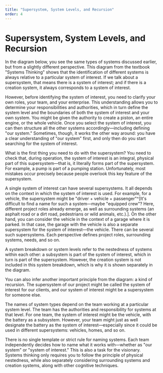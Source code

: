 ```yaml
---
title: "Supersystem, System Levels, and Recursion"
order: 4
---
```


# Supersystem, System Levels, and Recursion

In the diagram below, you see the same types of systems discussed earlier, but from a slightly different perspective. This diagram from the textbook "Systems Thinking" shows that the identification of different systems is always relative to a particular system of interest. If we talk about a supersystem, that means there is a system of interest; and if there is a creation system, it always corresponds to a system of interest.

However, before identifying the system of interest, you need to clarify your own roles, your team, and your enterprise. This understanding allows you to determine your responsibilities and authorities, which in turn define the system level and the boundaries of both the system of interest and your own system. You might be given the authority to create a piston, an entire engine, or the whole vehicle. Once you select the system of interest, you can then structure all the other systems accordingly—including defining "our system." Sometimes, though, it works the other way around: you have a clear understanding of "our system" first, and only then do you start searching for the system of interest.

What is the first thing you need to do with the supersystem? You need to check that, during operation, the system of interest is an integral, physical part of this supersystem—that is, it literally forms part of the supersystem. For example, a pump is part of a pumping station. Unfortunately, most mistakes occur precisely because people overlook this key feature of the supersystem.

A single system of interest can have several supersystems. It all depends on the context in which the system of interest is used. For example, for a vehicle, the supersystem might be "driver + vehicle + passenger"^[It's difficult to find a name for such a system—maybe "equipped crew"? Here, different project roles already emerge, as well as surrounding systems (an asphalt road or a dirt road, pedestrians or wild animals, etc.).]. On the other hand, you can consider the vehicle in the context of a garage where it is parked. In that case, the garage with the vehicle is also a separate supersystem for the system of interest—the vehicle. There can be several such supersystems. Each perspective defines project roles, surrounding systems, needs, and so on.

A system breakdown or system levels refer to the nestedness of systems within each other: a subsystem is part of the system of interest, which in turn is part of the supersystem. However, the creation system is not included in this system breakdown, which is why it is shown separately in the diagram.

You can also infer another important principle from the diagram: a kind of recursion. The supersystem of our project might be called the system of interest for our clients, and our system of interest might be a supersystem for someone else.

The names of system types depend on the team working at a particular system level. The team has the authorities and responsibility for systems at that level. For one team, the system of interest might be the vehicle, with the battery as a subsystem. However, your team might just as well designate the battery as the system of interest—especially since it could be used in different supersystems: vehicles, homes, and so on.

There is no single template or strict rule for naming systems. Each team independently decides how to name what it works with—whether as "our system" or "system of interest." This is also a task for the visionary. Systems thinking only requires you to follow the principle of physical nestedness, while also separately considering surrounding systems and creation systems, along with other cognitive techniques.